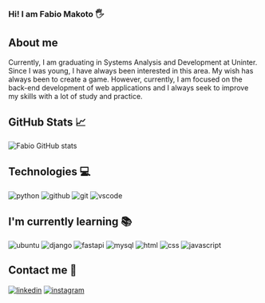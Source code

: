 ### Hi! I am Fabio Makoto 🖐️

## About me
Currently, I am graduating in Systems Analysis and Development at Uninter. Since I was young, I have always been interested in this area. My wish has always been to create a game. However, currently, I am focused on the back-end development of web applications and I always seek to improve my skills with a lot of study and practice.

## GitHub Stats 📈
![Fabio GitHub stats](https://github-readme-stats.vercel.app/api?username=fabio-makoto&show_icons=true&theme=radical)

## Technologies 💻
<div style="display: inline_block">
    <img align="center" alt="python" src="https://img.shields.io/badge/Python-14354C?style=for-the-badge&logo=python&logoColor=white">
    <img align="center" alt="github" src="https://img.shields.io/badge/GitHub-100000?style=for-the-badge&logo=github&logoColor=white">
    <img align="center" alt="git" src="https://img.shields.io/badge/GIT-E44C30?style=for-the-badge&logo=git&logoColor=white">
    <img align="center" alt="vscode" src="https://img.shields.io/badge/Visual_Studio_Code-0078D4?style=for-the-badge&logo=visual%20studio%20code&logoColor=white">
</div>

## I'm currently learning 📚
<div style="display: inline_block">
    <img aling="center" alt="ubuntu" src="https://img.shields.io/badge/Ubuntu-E95420?style=for-the-badge&logo=ubuntu&logoColor=white">
    <img aling="center" alt="django" src="https://img.shields.io/badge/Django-092E20?style=for-the-badge&logo=django&logoColor=white">
    <img aling="center" alt="fastapi" src="https://img.shields.io/badge/FastAPI-005571?style=for-the-badge&logo=fastapi">
    <img aling="center" alt="mysql" src="https://img.shields.io/badge/MySQL-005C84?style=for-the-badge&logo=mysql&logoColor=white">
    <img aling="center" alt="html" src="https://img.shields.io/badge/html5-%23E34F26.svg?style=for-the-badge&logo=html5&logoColor=white">
    <img aling="center" alt="css" src="https://img.shields.io/badge/css3-%231572B6.svg?style=for-the-badge&logo=css3&logoColor=white">
    <img aling="center" alt="javascript" src="https://img.shields.io/badge/javascript-%23323330.svg?style=for-the-badge&logo=javascript&logoColor=%23F7DF1E">
</div>

## Contact me 🔗

<div style="display: inline_block">
    <a href="https://www.linkedin.com/in/fabio-makoto-nakasima-b039b915b?utm_source=share&utm_campaign=share_via&utm_content=profile&utm_medium=ios_app"><img align="center" alt="linkedin" src="https://img.shields.io/badge/LinkedIn-0077B5?style=for-the-badge&logo=linkedin&logoColor=white"></a>
    <a href="https://www.instagram.com/fabio_makoto"><img align="center" alt="instagram" src="https://img.shields.io/badge/Instagram-E4405F?style=for-the-badge&logo=instagram&logoColor=white"></a>
</div>
